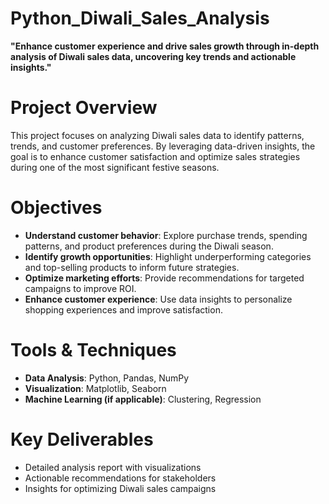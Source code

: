 # Python_Diwali_Sales_Analysis
**"Enhance customer experience and drive sales growth through in-depth analysis of Diwali sales data, uncovering key trends and actionable insights."**  

# Project Overview  
This project focuses on analyzing Diwali sales data to identify patterns, trends, and customer preferences. By leveraging data-driven insights, the goal is to enhance customer satisfaction and optimize sales strategies during one of the most significant festive seasons.  

# Objectives  
- **Understand customer behavior**: Explore purchase trends, spending patterns, and product preferences during the Diwali season.  
- **Identify growth opportunities**: Highlight underperforming categories and top-selling products to inform future strategies.  
- **Optimize marketing efforts**: Provide recommendations for targeted campaigns to improve ROI.  
- **Enhance customer experience**: Use data insights to personalize shopping experiences and improve satisfaction.  

# Tools & Techniques  
- **Data Analysis**: Python, Pandas, NumPy  
- **Visualization**: Matplotlib, Seaborn  
- **Machine Learning (if applicable)**: Clustering, Regression  

# Key Deliverables  
- Detailed analysis report with visualizations  
- Actionable recommendations for stakeholders  
- Insights for optimizing Diwali sales campaigns  

